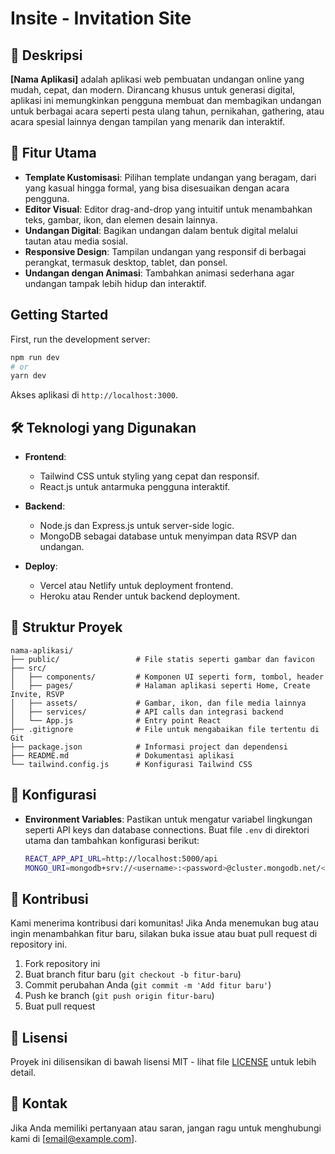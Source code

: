 

# **Insite - Invitation Site**


## 📜 **Deskripsi**
**[Nama Aplikasi]** adalah aplikasi web pembuatan undangan online yang mudah, cepat, dan modern. Dirancang khusus untuk generasi digital, aplikasi ini memungkinkan pengguna membuat dan membagikan undangan untuk berbagai acara seperti pesta ulang tahun, pernikahan, gathering, atau acara spesial lainnya dengan tampilan yang menarik dan interaktif.

## 🎉 **Fitur Utama**
- **Template Kustomisasi**: Pilihan template undangan yang beragam, dari yang kasual hingga formal, yang bisa disesuaikan dengan acara pengguna.
- **Editor Visual**: Editor drag-and-drop yang intuitif untuk menambahkan teks, gambar, ikon, dan elemen desain lainnya.
- **Undangan Digital**: Bagikan undangan dalam bentuk digital melalui tautan atau media sosial.
- **Responsive Design**: Tampilan undangan yang responsif di berbagai perangkat, termasuk desktop, tablet, dan ponsel.
- **Undangan dengan Animasi**: Tambahkan animasi sederhana agar undangan tampak lebih hidup dan interaktif.

## Getting Started

First, run the development server:

```bash
npm run dev
# or
yarn dev
```
Akses aplikasi di `http://localhost:3000`.

## 🛠 **Teknologi yang Digunakan**
- **Frontend**: 
  - Tailwind CSS untuk styling yang cepat dan responsif.
  - React.js untuk antarmuka pengguna interaktif.
  
- **Backend**: 
  - Node.js dan Express.js untuk server-side logic.
  - MongoDB sebagai database untuk menyimpan data RSVP dan undangan.

- **Deploy**: 
  - Vercel atau Netlify untuk deployment frontend.
  - Heroku atau Render untuk backend deployment.

## 📂 **Struktur Proyek**
```
nama-aplikasi/
├── public/                 # File statis seperti gambar dan favicon
├── src/
│   ├── components/         # Komponen UI seperti form, tombol, header
│   ├── pages/              # Halaman aplikasi seperti Home, Create Invite, RSVP
│   ├── assets/             # Gambar, ikon, dan file media lainnya
│   ├── services/           # API calls dan integrasi backend
│   └── App.js              # Entry point React
├── .gitignore              # File untuk mengabaikan file tertentu di Git
├── package.json            # Informasi project dan dependensi
├── README.md               # Dokumentasi aplikasi
└── tailwind.config.js      # Konfigurasi Tailwind CSS
```

## 🔧 **Konfigurasi**
- **Environment Variables**: Pastikan untuk mengatur variabel lingkungan seperti API keys dan database connections.
  Buat file `.env` di direktori utama dan tambahkan konfigurasi berikut:
  ```bash
  REACT_APP_API_URL=http://localhost:5000/api
  MONGO_URI=mongodb+srv://<username>:<password>@cluster.mongodb.net/<dbname>
  ```

## 🤝 **Kontribusi**
Kami menerima kontribusi dari komunitas! Jika Anda menemukan bug atau ingin menambahkan fitur baru, silakan buka issue atau buat pull request di repository ini.

1. Fork repository ini
2. Buat branch fitur baru (`git checkout -b fitur-baru`)
3. Commit perubahan Anda (`git commit -m 'Add fitur baru'`)
4. Push ke branch (`git push origin fitur-baru`)
5. Buat pull request

## 📝 **Lisensi**
Proyek ini dilisensikan di bawah lisensi MIT - lihat file [LICENSE](LICENSE) untuk lebih detail.

## 📧 **Kontak**
Jika Anda memiliki pertanyaan atau saran, jangan ragu untuk menghubungi kami di [email@example.com].
